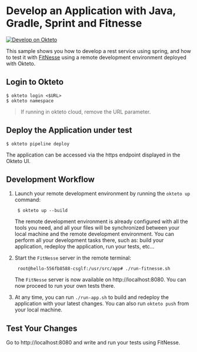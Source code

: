 # Develop an Application with Java, Gradle, Sprint and Fitnesse

[![Develop on Okteto](https://okteto.com/develop-okteto.svg)](https://cloud.okteto.com/deploy)

This sample shows you how to develop a rest service using spring, and how to test it with [FitNesse](http://fitnesse.org/) using a remote development environment deployed with Okteto.

## Login to Okteto 

    $ okteto login <$URL>
    $ okteto namespace

> If running in okteto cloud, remove the URL parameter.


## Deploy the Application under test

    $ okteto pipeline deploy

The application can be accessed via the https endpoint displayed in the Okteto UI.

## Development Workflow

1. Launch your remote development environment by running the `okteto up` command: 
    
        $ okteto up --build
  
   The remote development environment is already configured with all the tools you need, and all your files will be synchronized between your local machine and the remote development environment. You can perform all your development tasks there, such as: build your application, redeploy the application, run your tests, etc...
  
1. Start the `FitNesse` server in the remote terminal: 
    
        root@hello-556fb8588-csglf:/usr/src/app# ./run-fitnesse.sh

    The `FitNesse` server is now available on http://localhost:8080. You can now proceed to run your own tests there.

1. At any time, you can run `./run-app.sh` to build and redeploy the application with your latest changes. You can also run `okteto push` from your local machine.

## Test Your Changes

Go to http://localhost:8080 and write and run your tests using FitNesse.